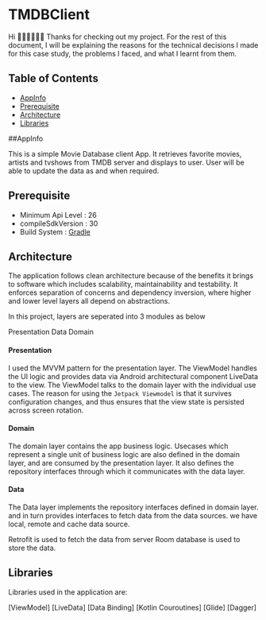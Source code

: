 # TMDBClient

Hi 👋🏼👋🏼👋🏼
Thanks for checking out my project. For the rest of this document, I will be explaining the
reasons for the technical decisions I made for this case study, the problems I faced, and what
I learnt from them.


## Table of Contents
- [AppInfo](#appinfo)
- [Prerequisite](#prerequisite)
- [Architecture](#architecture)
- [Libraries](#libraries)

##AppInfo

This is a simple Movie Database client App. It retrieves favorite movies, artists and tvshows from TMDB server and displays to user.
User will be able to update the data as and when required.

## Prerequisite
- Minimum Api Level : 26
- compileSdkVersion : 30
- Build System : [Gradle](https://gradle.org/)

## Architecture

The application follows clean architecture because of the benefits it brings to software which includes scalability, maintainability and testability.
It enforces separation of concerns and dependency inversion, where higher and lower level layers all depend on abstractions.

In this project, layers are seperated into 3 modules as below

Presentation 
Data
Domain

#### Presentation
I used the MVVM pattern for the presentation layer. The ViewModel handles the UI logic and provides
data via Android architectural component LiveData to the view. The ViewModel talks to
the domain layer with the individual use cases. The reason for using the `Jetpack Viewmodel` is that it survives configuration changes,
and thus ensures that the view state is persisted across screen rotation.

#### Domain
The domain layer contains the app business logic. 
Usecases which represent a single unit of business logic are also defined in the domain layer, and are consumed by the presentation layer.
It also defines the repository interfaces through which it communicates with the data layer.

#### Data
The Data layer implements the repository interfaces defined in domain layer.
and in turn provides interfaces to fetch data from the data sources.
we have local, remote and cache data source.

Retrofit is used to fetch the data from server
Room database is used to store the data.

## Libraries

Libraries used in the application are:

[ViewModel]
[LiveData]
[Data Binding]
[Kotlin Couroutines]
[Glide]
[Dagger]

